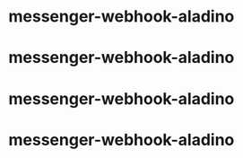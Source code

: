 # messenger-webhook-aladino
# messenger-webhook-aladino
# messenger-webhook-aladino
# messenger-webhook-aladino
